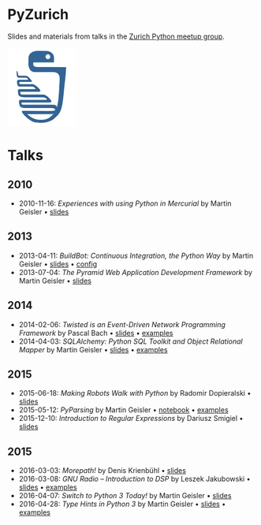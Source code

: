# PyZurich

Slides and materials from talks in the
[Zurich Python meetup group][pyzurich].

![](pyzurich.png)

# Talks

## 2010

* 2010-11-16: *Experiences with using Python in Mercurial* by Martin
  Geisler • [slides][2010-11-16]

## 2013

* 2013-04-11: *BuildBot: Continuous Integration, the Python Way* by Martin
  Geisler • [slides][2013-04-11a] • [config][2013-04-11b]
* 2013-07-04: *The Pyramid Web Application Development Framework* by
  Martin Geisler • [slides][2013-07-04]

## 2014

* 2014-02-06: *Twisted is an Event-Driven Network Programming
  Framework* by Pascal Bach • [slides][2014-02-06a] •
  [examples][2014-02-06b]
* 2014-04-03: *SQLAlchemy: Python SQL Toolkit and Object Relational
  Mapper* by Martin Geisler • [slides][2014-04-03a] •
  [examples][2014-04-03b]

## 2015

* 2015-06-18: *Making Robots Walk with Python* by Radomir Dopieralski
  • [slides][2015-06-18]
* 2015-05-12: *PyParsing* by Martin Geisler • [notebook][2015-05-12a]
  • [examples][2015-05-12b]
* 2015-12-10: *Introduction to Regular Expressions* by Dariusz Smigiel
  • [slides][2015-12-10]

## 2015

* 2016-03-03: *Morepath!* by Denis Krienbühl • [slides][2016-03-03]
* 2016-03-08: *GNU Radio – Introduction to DSP* by Leszek Jakubowski •
  [slides][2016-03-08a] • [examples][2016-03-08b]
* 2016-04-07: *Switch to Python 3 Today!* by Martin Geisler •
  [slides][2016-04-07]
* 2016-04-28: *Type Hints in Python 3* by Martin Geisler •
  [slides][2016-04-28a] • [examples][2016-04-28b]


[2010-11-16]: https://mgeisler.github.io/pyzurich/talks/2010-11-16-mercurial/python-hg-talk.pdf
[2013-04-11a]: talks/2013-04-11-buildbot/buildbot.rst
[2013-04-11b]: talks/2013-04-11-buildbot/minimal.cfg
[2013-07-04]: https://mgeisler.github.io/pyzurich/talks/2013-07-04-pyramid-web-framework/pyzh-pyramid.pdf
[2014-02-06a]: https://mgeisler.github.io/pyzurich/talks/2014-02-06-twisted/Twisted_Presentation_2014-02-06-final.pdf
[2014-02-06b]: talks/2014-02-06-twisted/examples/
[2014-04-03a]: https://mgeisler.github.io/pyzurich/talks/2014-04-03-sqlalchemy/pyzh-sqlalchemy.pdf
[2014-04-03b]: talks/2014-04-03-sqlalchemy/
[2015-05-12a]: talks/2015-05-12-pyparsing/PyParsing.ipynb
[2015-05-12b]: talks/2015-05-12-pyparsing/
[2015-06-18]: https://mgeisler.github.io/pyzurich/talks/2015-06-18-robots/
[2015-12-10]: https://mgeisler.github.io/pyzurich/talks/2015-12-10-introduction-to-re/python_re.pdf
[2016-03-03]: https://mgeisler.github.io/pyzurich/talks/2016-03-03-morepath-introduction/morepath-introduction-at-pyzurich.pdf
[2016-03-08a]: https://mgeisler.github.io/pyzurich/talks/2016-03-08-gnuradio/pres.odp
[2016-03-08b]: talks/2016-03-08-gnuradio/
[2016-04-07]: https://mgeisler.github.io/pyzurich/talks/2016-04-07-switch-to-python-3/
[2016-04-28a]: https://mgeisler.github.io/pyzurich/talks/2016-04-28-mypy/
[2016-04-28b]: talks/2016-04-28-mypy/

[pyzurich]: http://www.meetup.com/pyzurich/
